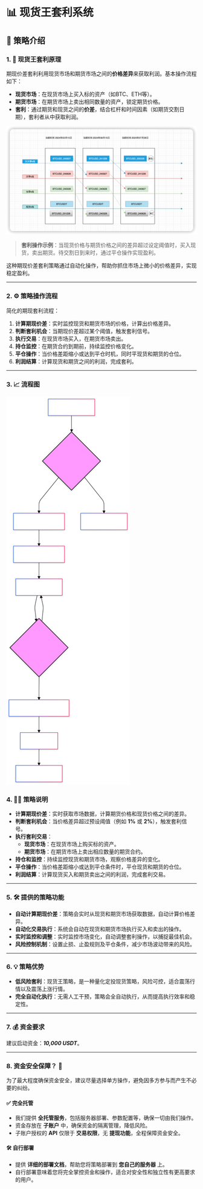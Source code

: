 # 📊 现货王套利系统

## 🚀 策略介绍

### 1. 🔑 现货王套利原理

期现价差套利利用现货市场和期货市场之间的**价格差异**来获取利润。基本操作流程如下：

- **现货市场**：在现货市场上买入标的资产（如BTC、ETH等）。
- **期货市场**：在期货市场上卖出相同数量的资产，锁定期货价格。
- **套利**：通过期货和现货之间的**价差**，结合杠杆和时间因素（如期货交割日期），套利者从中获取利润。


![image](https://raw.githubusercontent.com/wendingtaoli/wendingtaoli.github.io/main/image/image-20240625202703389.png)

> **套利操作示例**：当现货价格与期货价格之间的差异超过设定阈值时，买入现货，卖出期货。待交割日到来时，通过平仓操作实现盈利。


这种期现价差套利策略通过自动化操作，帮助你抓住市场上微小的价格差异，实现稳定盈利。

---

### 2. ⚙️ 策略操作流程

简化的期现套利流程：

1. **计算期现价差**：实时监控现货和期货市场的价格，计算出价格差异。
2. **判断套利机会**：当期现价差超过某个阈值，触发套利信号。
3. **执行交易**：在现货市场买入，在期货市场卖出。
4. **持仓监控**：在期货合约到期前，持续监控价格变化。
5. **平仓操作**：当价格差距缩小或达到平仓时机，同时平现货和期货的仓位。
6. **利润结算**：计算现货和期货之间的利润，完成套利。

---

### 3. 📈 流程图

![image](https://raw.githubusercontent.com/wendingtaoli/wendingtaoli.github.io/main/image/jiacha_flow.svg)

### 4. 🧑‍💻 策略说明

- **计算期现价差**：实时获取市场数据，计算期货价格和现货价格之间的差异。
- **判断套利机会**：当价格差异超过预设阈值（例如 **1%** 或 **2%**），触发套利信号。
- **执行套利交易**：
    - **现货市场**：在现货市场上购买标的资产。
    - **期货市场**：在期货市场上卖出相应数量的期货合约。
- **持仓和监控**：持续监控现货和期货市场，观察价格差异的变化。
- **平仓操作**：当价格差距缩小或达到平仓条件时，平仓现货和期货的仓位。
- **利润结算**：计算现货买入和期货卖出之间的利润，完成套利交易。

---

### 5. 🛠️ 提供的策略功能

- **自动计算期现价差**：策略会实时从现货和期货市场获取数据，自动计算价格差异。
- **自动化交易执行**：系统会自动在现货和期货市场执行买入和卖出的操作。
- **实时监控和调整**：实时监控市场变化，自动调整套利操作，以捕捉最佳机会。
- **风险控制机制**：设置止损、止盈规则及平仓条件，减少市场波动带来的风险。

---

### 6. 💡 策略优势

- **低风险套利**：现货王策略，是一种量化定投现货策略，风险可控，适合震荡行情以及震荡上涨行情。
- **完全自动化执行**：无需人工干预，策略会全自动执行，从而提高执行效率和稳定性。

---

### 7. 💰 资金要求

建议启动资金：***10,000 USDT***。

---
### 8. **资金安全保障？** 🔐

为了最大程度确保资金安全，建议尽量选择单方操作，避免因多方参与而产生不必要的纠纷。

#### ✅ 完全托管
- 我们提供 **全托管服务**，包括服务器部署、参数配置等，确保一切由我们操作。
- 资金存放在 **子账户** 中，确保资金的隔离管理，降低风险。
- 子账户授权的 **API** 仅限于 **交易权限**，无 **提现功能**，全程保障资金安全。

#### 🛠️ 自行部署
- 提供 **详细的部署文档**，帮助您将策略部署到 **您自己的服务器** 上。
- 自行部署意味着您将完全掌控资金和操作，适合对安全性和独立性有更高要求的用户。
